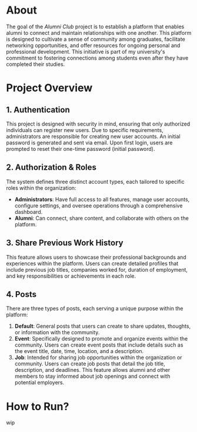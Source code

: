 # About
The goal of the *Alumni Club* project is to establish a platform that enables alumni to connect and maintain relationships with one another. This platform is designed to cultivate a sense of community among graduates, facilitate networking opportunities, and offer resources for ongoing personal and professional development. This initiative is part of my university's commitment to fostering connections among students even after they have completed their studies.

# Project Overview

## 1. Authentication
This project is designed with security in mind, ensuring that only authorized individuals can register new users. Due to specific requirements, administrators are responsible for creating new user accounts. An initial password is generated and sent via email. Upon first login, users are prompted to reset their one-time password (initial password).

## 2. Authorization & Roles
The system defines three distinct account types, each tailored to specific roles within the organization:
- **Administrators**: Have full access to all features, manage user accounts, configure settings, and oversee operations through a comprehensive dashboard.
- **Alumni**: Can connect, share content, and collaborate with others on the platform.

## 3. Share Previous Work History
This feature allows users to showcase their professional backgrounds and experiences within the platform. Users can create detailed profiles that include previous job titles, companies worked for, duration of employment, and key responsibilities or achievements in each role.

## 4. Posts
There are three types of posts, each serving a unique purpose within the platform:
1. **Default**: General posts that users can create to share updates, thoughts, or information with the community.
2. **Event**: Specifically designed to promote and organize events within the community. Users can create event posts that include details such as the event title, date, time, location, and a description.
3. **Job**: Intended for sharing job opportunities within the organization or community. Users can create job posts that detail the job title, description, and deadlines. This feature allows alumni and other members to stay informed about job openings and connect with potential employers.

# How to Run?

wip
